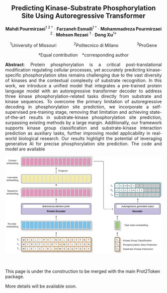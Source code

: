 <div align="center">
<h2>Predicting Kinase-Substrate Phosphorylation Site Using Autoregressive Transformer</h2>

**Mahdi Pourmirzaei**<sup>1 3 &dagger;</sup> · **Farzaneh Esmaili**<sup>1 &dagger;</sup> · **Mohammadreza Pourmirzaei**
<sup>2 </sup> · **Mohsen Rezaei** <sup>1</sup> · **Dong Xu**<sup>1*</sup>

<sup>1</sup>University of Missouri&emsp;&emsp;&emsp;&emsp;<sup>2</sup>Politecnico di Milano&emsp;&emsp;&emsp;&emsp;<sup>
3</sup>ProGene<sup>

&dagger;Equal contribution&emsp;*corresponding author



<p align="center" style="text-align:justify">
<strong>Abstract</strong>: Protein phosphorylation is a critical post-translational modification regulating cellular 
processes, yet accurately predicting kinase-specific phosphorylation sites remains challenging due to the vast diversity
of kinases and the contextual complexity of substrate recognition. In this work, we introduce a unified model that 
integrates a pre-trained protein language model with an autoregressive transformer decoder to address three kinase 
phosphorylation-related tasks directly from substrate and kinase sequences. To overcome the primary limitation of 
autoregressive decoding in phosphorylation site prediction, we incorporate a self-supervised pre-training stage,
removing that limitation and achieving state-of-the-art results in substrate-kinase phosphorylation site prediction,
surpassing existing methods by a large margin. Additionally, our framework supports kinase group classification and 
substrate-kinase interaction prediction as auxiliary tasks, further improving model applicability in real-world 
biological research. Our results highlight the potential of leveraging generative AI for precise phosphorylation
site prediction. The code and model are available </p>

</div>

<p align="center"><img src="../src/protein-kinase.svg" alt=""></p>

\
\
This page is under the construction to be merged with the main Prot2Token package.

More details will be available soon.

